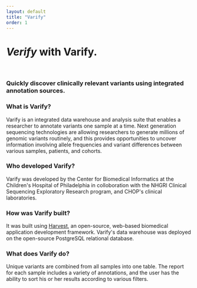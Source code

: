 ```yaml
---
layout: default
title: "Varify"
order: 1
---
```



<h1><i>Verify</i> with Varify.</h1> 


<br>

<div style="background-color:#d3d3d3 height=100 width=100">
<h3>Quickly discover clinically relevant variants using integrated annotation sources.</h3>
</div>

<div class="row-fluid">
  <div class="span6">
    <h3>What is Varify?</h3>
        <p>Varify is an integrated data warehouse and analysis suite that enables a researcher to annotate variants one
			sample at a time. Next generation sequencing technologies are allowing researchers to generate millions of genomic
			variants routinely, and this provides opportunities to uncover information involving
			allele frequencies and variant differences between various samples, patients, and cohorts. </p>
        </p>
  </div>
  <div class="span6">
    <h3>Who developed Varify?</h3>
        <p>Varify was developed by the Center for Biomedical Informatics at the Children's Hospital 
        	of Philadelphia in colloboration with the NHGRI Clinical Sequencing Exploratory
			Research program, and CHOP's clinical laboratories.</p>
  </div>
</div>
<div class="row-fluid">
    <div class="span6">
      <h3>How was Varify built?</h3>
          <p>It was built using
		<a href="http://harvest.research.chop.edu/">Harvest</a>, an open-source, web-based biomedical application
			development framework. Varify's data warehouse was deployed on the open-source PostgreSQL relational
			database.
          </p>
    </div>
<div class="span6">
         <h3>What does Varify do?</h3>
         <p>Unique variants are combined from all samples into one table.  The report for each sample
			includes a variety of annotations, and the user has the ability to sort his or her results according
			to various filters. 
         </p>
     </div>
</div>







